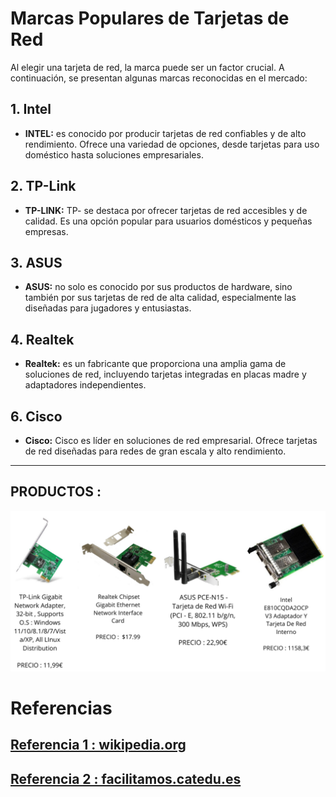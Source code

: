 # Marcas Populares de Tarjetas de Red

Al elegir una tarjeta de red, la marca puede ser un factor crucial. A continuación, se presentan algunas marcas reconocidas en el mercado:

## 1. **Intel**

- **INTEL:**  es conocido por producir tarjetas de red confiables y de alto rendimiento. Ofrece una variedad de opciones, desde tarjetas para uso doméstico hasta soluciones empresariales.

## 2. **TP-Link**

- **TP-LINK:** TP- se destaca por ofrecer tarjetas de red accesibles y de calidad. Es una opción popular para usuarios domésticos y pequeñas empresas.

## 3. **ASUS**

- **ASUS:**  no solo es conocido por sus productos de hardware, sino también por sus tarjetas de red de alta calidad, especialmente las diseñadas para jugadores y entusiastas.

## 4. **Realtek**

- **Realtek:** es un fabricante que proporciona una amplia gama de soluciones de red, incluyendo tarjetas integradas en placas madre y adaptadores independientes.

## 6. **Cisco**

- **Cisco:** Cisco es líder en soluciones de red empresarial. Ofrece tarjetas de red diseñadas para redes de gran escala y alto rendimiento.

***

## PRODUCTOS :

<img src="/img/PRDCT1.png" alt="logo" width="1000px"></img>



# Referencias
## [Referencia 1 : wikipedia.org](https://en.wikipedia.org/wiki/Occupational_hazard)
## [Referencia 2 : facilitamos.catedu.es](https://facilitamos.catedu.es/previo/fpinformatica/INFOR_U2_1_riesgo_laboral_y_medio_ambienteZIP/wiki_sobre_los_riesgos_laborables_y_las_medidas_preventivas.html)




